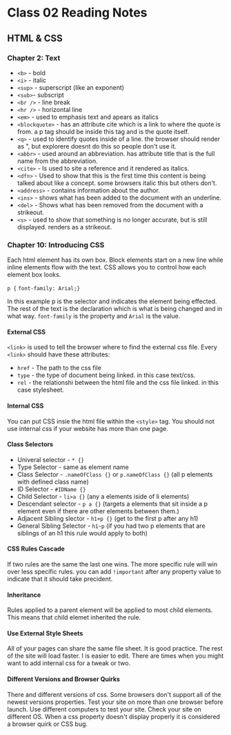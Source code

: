 # Class 02 Reading Notes

## HTML & CSS

### Chapter 2: Text

- `<b>` - bold
- `<i>` - italic
- `<sup>` - superscript (like an exponent)
- `<sub>`- subscript
- `<br />` - line break
- `<hr />` - horizontal line
- `<em>` - used to emphasis text and apears as italics
- `<blockquote>` - has an attribute cite which is a link to where the quote is from. a p tag should be inside this tag and is the quote itself.
- `<q>` - used to identify quotes inside of a line. the browser should render as ", but explorere doesnt do this so people don't use it.
- `<abbr>` - used around an abbreviation. has attribute title that is the full name from the abbreviation.
- `<cite>` - Is used to site a reference and it rendered as italics.
- `<dfn>` - Used to show that this is the first time this content is being talked about like a concept. some browsers italic this but others don't.
- `<address>` - contains information about the author.
- `<ins>` - shows what has been added to the document with an underline.
- `<del>` - Shows what has been removed from the document with a strikeout.
- `<s>` - used to show that something is no longer accurate, but is still displayed. renders as a strikeout.

### Chapter 10: Introducing CSS

Each html element has its own box. Block elements start on a new line while inline elements flow with the text. CSS allows you to control how each element box looks.

`p {`
`font-family: Arial;}`

In this example p is the selector and indicates the element being effected. The rest of the text is the declaration which is what is being changed and in what way. `font-family` is the property and `Arial` is the value.

#### External CSS

`<link>` is used to tell the browser where to find the external css file. Every `<link>` should have these attributes:

- `href` - The path to the css file
- `type` - the type of document being linked. in this case text/css.
- `rel` - the relationshi between the html file and the css file linked. in this case stylesheet.

#### Internal CSS

You can put CSS insie the html file within the `<style>` tag. You should not use internal css if your website has more than one page.

#### Class Selectors

- Univeral selector - `* {}`
- Type Selector - same as element name
- Class Selector - `.nameOfClass {}` or `p.nameOfClass {}` (all p elements with defined class name)
- ID Selector - `#IDName {}`
- Child Selector - `li>a {}` (any a elements iside of li elements)
- Descendant selector - `p a {}` (targets a elements that sit inside a p element even if there are other elements between them.)
- Adjacent Sibling slector - `h1+p {}` (get to the first p after any h1)
- General Sibling Selector - `h1~p` (if you had two p elements that are siblings of an h1 this rule would apply to both)

#### CSS Rules Cascade

If two rules are the same the last one wins. The more specific rule will win over less specific rules. you can add `!important` after any property value to indicate that it should take precident.

#### Inheritance

Rules applied to a parent element will be applied to most child elements. This means that child elemet inherited the rule.

#### Use External Style Sheets

All of your pages can share the same file sheet. It is good practice. The rest of the site will load faster. I is easier to edit. There are times when you might want to add internal css for a tweak or two.

#### Different Versions and Browser Quirks

There and different versions of css. Some browsers don't support all of the newest versions properties. Test your site on more than one browser before launch. Use different computers to test your site. Check your site on different OS. When a css property doesn't display properly it is considered a browser quirk or CSS bug.

